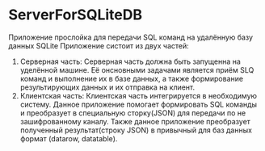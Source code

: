 # ServerForSQLiteDB

Приложение прослойка для передачи SQL команд на удалённую базу данных SQLite
Приложение систоит из двух частей:
  1) Серверная часть:
Серверная часть должна быть запущенна на уделённой машине. Её онсновными задачами является приём SLQ команд и выполнение их в базе данных, а также формирование результирующих данных и их отправка на клиент.
  2) Клиентская часть:
Клиентская часть интегрируется в необходимую систему. Данное приложение помогает формировать SQL команды и преобразует в специальную сторку(JSON) для передачи по не зашифрованному каналу. Также данное приложение преобразует полученный результат(строку JSON) в привычный для баз данных формат (datarow, datatable).
